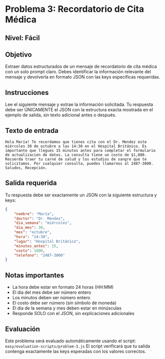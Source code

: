 # Problema 3: Recordatorio de Cita Médica

## Nivel: Fácil

## Objetivo
Extraer datos estructurados de un mensaje de recordatorio de cita médica con un solo prompt claro. Debes identificar la información relevante del mensaje y devolverla en formato JSON con las keys específicas requeridas.

## Instrucciones
Lee el siguiente mensaje y extrae la información solicitada. Tu respuesta debe ser ÚNICAMENTE el JSON con la estructura exacta mostrada en el ejemplo de salida, sin texto adicional antes o después.

## Texto de entrada
```
Hola María! Te recordamos que tienes cita con el Dr. Mendez este miércoles 30 de octubre a las 14:30 en el Hospital Británico. Es importante que llegues 15 minutos antes para completar el formulario de actualización de datos. La consulta tiene un costo de $1,800. Recuerda traer tu carné de salud y los estudios de sangre que te solicitamos. Por cualquier consulta, puedes llamarnos al 2487-3000. Saludos, Recepción.
```

## Salida requerida
Tu respuesta debe ser exactamente un JSON con la siguiente estructura y keys:

```json
{
    "nombre": "María",
    "doctor": "Dr. Mendez",
    "dia_semana": "miércoles",
    "dia_mes": 30,
    "mes": "octubre",
    "hora": "14:30",
    "lugar": "Hospital Británico",
    "minutos_antes": 15,
    "costo": 1800,
    "telefono": "2487-3000"
}
```

## Notas importantes
- La hora debe estar en formato 24 horas (HH:MM)
- El día del mes debe ser número entero
- Los minutos deben ser número entero
- El costo debe ser número (sin símbolo de moneda)
- El día de la semana y mes deben estar en minúsculas
- Responde SOLO con el JSON, sin explicaciones adicionales

## Evaluación
Este problema será evaluado automáticamente usando el script: `easy/evaluation-scripts/problem-3.js`
El script verificará que tu salida contenga exactamente las keys esperadas con los valores correctos.